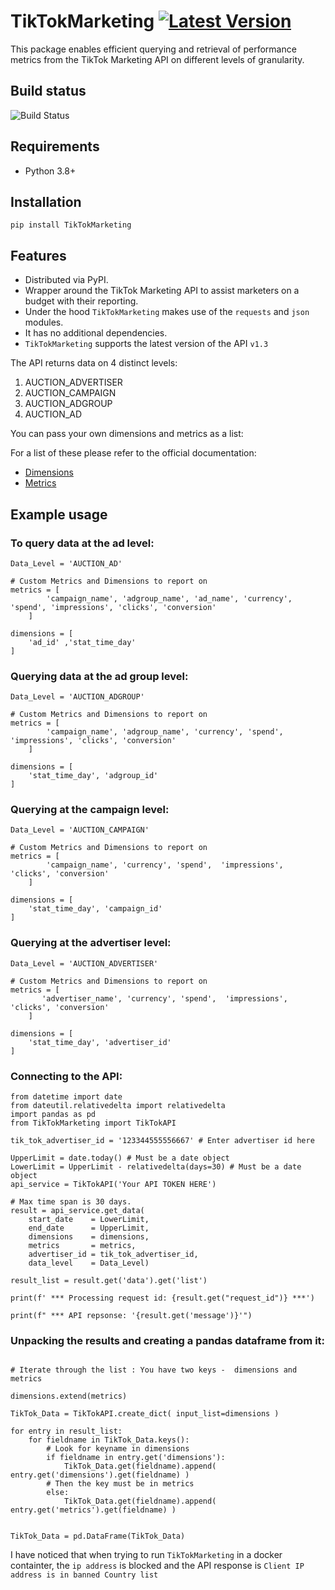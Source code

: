 # TikTokMarketing [![Latest Version](https://img.shields.io/badge/pypi-0.1.4-blue?&link=https%3A%2F%2Fpypi.org%2Fproject%2Fgoogleadsquerytool%2F)](https://pypi.org/project/TikTokMarketing/)

This package enables efficient querying and retrieval of performance metrics from the TikTok Marketing API on different levels of granularity.

## Build status
![Build Status](https://img.shields.io/badge/build-passing-brightgreen?label=build&color=lime)

## Requirements
 - Python 3.8+

## Installation
```
pip install TikTokMarketing
```
## Features
 - Distributed via PyPI.
 - Wrapper around the TikTok Marketing API to assist marketers on a budget with their reporting.
 - Under the hood `TikTokMarketing` makes use of the `requests` and `json` modules.
 - It has no additional dependencies.
 - `TikTokMarketing` supports the latest version of the API `v1.3`


The API returns data on 4 distinct levels:

1. AUCTION_ADVERTISER
1. AUCTION_CAMPAIGN
1. AUCTION_ADGROUP
1. AUCTION_AD

You can pass your own dimensions and metrics as a list:

For a list of these please refer to the official documentation:
 - [Dimensions](https://ads.tiktok.com/marketing_api/docs?id=1751443956638721)
 - [Metrics](https://ads.tiktok.com/marketing_api/docs?id=1751443967255553)

## Example usage

### To query data at the ad level:
```
Data_Level = 'AUCTION_AD'

# Custom Metrics and Dimensions to report on
metrics = [
        'campaign_name', 'adgroup_name', 'ad_name', 'currency', 'spend', 'impressions', 'clicks', 'conversion'
    ]

dimensions = [
    'ad_id' ,'stat_time_day'
]

```

### Querying data at the ad group level:
```
Data_Level = 'AUCTION_ADGROUP'

# Custom Metrics and Dimensions to report on
metrics = [
        'campaign_name', 'adgroup_name', 'currency', 'spend',  'impressions', 'clicks', 'conversion'
    ]

dimensions = [
    'stat_time_day', 'adgroup_id'
]

```

### Querying at the campaign level:

```
Data_Level = 'AUCTION_CAMPAIGN'

# Custom Metrics and Dimensions to report on
metrics = [
        'campaign_name', 'currency', 'spend',  'impressions', 'clicks', 'conversion'
    ]

dimensions = [
    'stat_time_day', 'campaign_id'
]

```

### Querying at the advertiser level:
```
Data_Level = 'AUCTION_ADVERTISER'

# Custom Metrics and Dimensions to report on
metrics = [
       'advertiser_name', 'currency', 'spend',  'impressions', 'clicks', 'conversion'
    ]

dimensions = [
    'stat_time_day', 'advertiser_id'
]
```
### Connecting to the API:
```
from datetime import date
from dateutil.relativedelta import relativedelta
import pandas as pd
from TikTokMarketing import TikTokAPI 

tik_tok_advertiser_id = '123344555556667' # Enter advertiser id here

UpperLimit = date.today() # Must be a date object
LowerLimit = UpperLimit - relativedelta(days=30) # Must be a date object
api_service = TikTokAPI('Your API TOKEN HERE')

# Max time span is 30 days.
result = api_service.get_data(
    start_date    = LowerLimit, 
    end_date      = UpperLimit, 
    dimensions    = dimensions, 
    metrics       = metrics,
    advertiser_id = tik_tok_advertiser_id, 
    data_level    = Data_Level)

result_list = result.get('data').get('list')

print(f' *** Processing request id: {result.get("request_id")} ***')

print(f" *** API repsonse: '{result.get('message')}'")

```
### Unpacking the results and creating a pandas dataframe from it:
```

# Iterate through the list : You have two keys -  dimensions and metrics

dimensions.extend(metrics)

TikTok_Data = TikTokAPI.create_dict( input_list=dimensions )

for entry in result_list:
    for fieldname in TikTok_Data.keys():
        # Look for keyname in dimensions
        if fieldname in entry.get('dimensions'):
            TikTok_Data.get(fieldname).append( entry.get('dimensions').get(fieldname) )
        # Then the key must be in metrics
        else:
            TikTok_Data.get(fieldname).append( entry.get('metrics').get(fieldname) )
        

TikTok_Data = pd.DataFrame(TikTok_Data)
```

I have noticed that when trying to run `TikTokMarketing` in a docker containter, the `ip address` is blocked and the API response is `Client IP address is in banned Country list`
